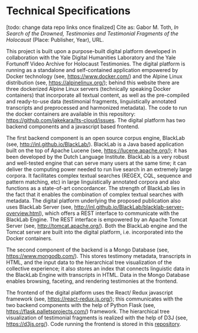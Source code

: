 # Technical Specifications


[todo: change data repo links once finalized]
Cite as: Gabor M. Toth, <i>In Search of the Drowned, Testimonies and Testimonial Fragments of the Holocaust</i> (Place: Publisher, Year), URL.

This project is built upon a purpose-built digital platform developed in collaboration with the Yale Digital Humanities Laboratory and the Yale Fortunoff Video Archive for Holocaust Testimonies. The digital platform is running as a standalone and self-contained application empowered by Docker technology (see, https://www.docker.com/) and the Alpine Linux distribution (see, https://alpinelinux.org/); behind this website there are three dockerized Alpine Linux servers (technically speaking Docker containers) that incorporate all textual content, as well as the pre-compiled and ready-to-use data (testimonial fragments, linguistically annotated transcripts and preprocessed and harmonized metadata). The code to run the docker containers are available in this repository: https://github.com/jakekara/lts-cloud/issues. The digital platform has two backend components and a javascript based frontend.

The first backend component is an open source corpus engine, BlackLab (see,  http://inl.github.io/BlackLab/). BlackLab is a Java based application built on the top of Apache Lucene (see, https://lucene.apache.org/); it has been developed by the Dutch Language Institute. BlackLab is a very robust and well-tested engine that can serve many users at the same time; it can deliver the computing power needed to run live search in an extremely large corpora. It facilitates complex textual searches (REGEX, CQL, sequence and pattern matching, etc) in large linguistically annotated corpora and also functions as a state-of-art concordancer. The strength of BlackLab lies in the fact that it enables the combination of complex textual searches with metadata. The digital platform underlying the proposed publication also uses BlackLab Server (see, http://inl.github.io/BlackLab/blacklab-server-overview.html), which offers a REST interface to communicate with the BlackLab Engine. The REST interface is empowered by an Apache Tomcat Server (see, http://tomcat.apache.org/). Both the BlackLab engine and the Tomcat server are built into the digital platform, i.e. incorporated into the Docker containers.

The second component of the backend is a Mongo Database (see, https://www.mongodb.com/). This stores testimony metadata, transcripts in HTML, and the input data to the hierarchical tree visualization of the collective experience; it also stores an index that connects linguistic data in the BlackLab Engine with transcripts in HTML. Data in the Mongo Database enables browsing, faceting, and rendering testimonies at the frontend. 

The frontend of the digital platform uses the React/ Redux javascript framework (see, https://react-redux.js.org/); this communicates with the two backend components with the help of Python Flask (see, https://flask.palletsprojects.com/) framework. The hierarchical tree visualization of testimonial fragments is realized with the help of D3J (see, https://d3js.org/). Code running the frontend is stored in this <a href="https://github.com/YaleDHLab/let-them-speak/" target="_blank">repository</a>.